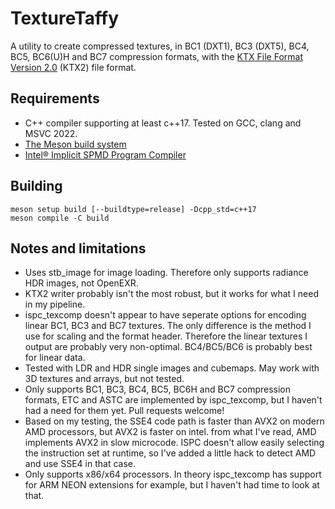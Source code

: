 # TextureTaffy

A utility to create compressed textures, in BC1 (DXT1), BC3 (DXT5), BC4, BC5, BC6(U)H and BC7 compression formats, with the [KTX File Format Version 2.0](https://registry.khronos.org/KTX/specs/2.0/ktxspec.v2.html) (KTX2) file format.

## Requirements

* C++ compiler supporting at least c++17. Tested on GCC, clang and MSVC 2022.
* [The Meson build system](https://mesonbuild.com/)
* [Intel® Implicit SPMD Program Compiler](https://ispc.github.io/)

## Building

```
meson setup build [--buildtype=release] -Dcpp_std=c++17
meson compile -C build
```


## Notes and limitations
* Uses stb_image for image loading. Therefore only supports radiance HDR images, not OpenEXR.
* KTX2 writer probably isn't the most robust, but it works for what I need in my pipeline.
* ispc_texcomp doesn't appear to have seperate options for encoding linear BC1, BC3 and BC7 textures. The only difference is the method I use for scaling and the format header.
Therefore the linear textures I output are probably very non-optimal. BC4/BC5/BC6 is probably best for linear data.
* Tested with LDR and HDR single images and cubemaps. May work with 3D textures and arrays, but not tested.
* Only supports BC1, BC3, BC4, BC5, BC6H and BC7 compression formats, ETC and ASTC are implemented by ispc_texcomp,
but I haven't had a need for them yet. Pull requests welcome!
* Based on my testing, the SSE4 code path is faster than AVX2 on modern AMD processors, but AVX2 is faster on intel.
from what I've read, AMD implements AVX2 in slow microcode. ISPC doesn't allow easily selecting the instruction set at runtime,
so I've added a little hack to detect AMD and use SSE4 in that case.
* Only supports x86/x64 processors. In theory ispc_texcomp has support for ARM NEON extensions for example, but I haven't had time to look at that.
